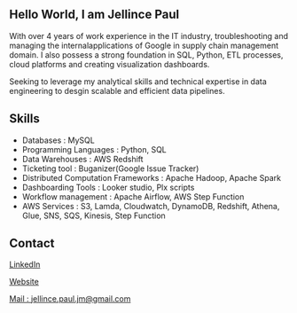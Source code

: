## Hello World, I am Jellince Paul

With over 4 years of work experience in the IT industry, troubleshooting and managing the internalapplications of Google in supply chain management domain. I also possess a strong foundation in SQL, Python, ETL processes, cloud platforms and creating visualization dashboards.

Seeking to leverage my analytical skills and technical expertise in data engineering to desgin scalable and efficient data pipelines.

## Skills
 * Databases : MySQL
 * Programming Languages : Python, SQL
 * Data Warehouses : AWS Redshift
 * Ticketing tool : Buganizer(Google Issue Tracker)
 * Distributed Computation Frameworks : Apache Hadoop, Apache Spark
 * Dashboarding Tools : Looker studio, Plx scripts
 * Workflow management : Apache Airflow, AWS Step Function
 * AWS Services : S3, Lamda, Cloudwatch, DynamoDB, Redshift, Athena, Glue, SNS, SQS, Kinesis, Step Function
 
 
 ## Contact
 [LinkedIn](https://www.linkedin.com/in/jellince-paul-j-m-a22172364/)
 
 [Website](https://sites.google.com/view/dataengineernoob/home)
 
 [Mail : jellince.paul.jm@gmail.com](https://www.gmail.com)
 
